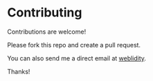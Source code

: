 # Contributing

Contributions are welcome!

Please fork this repo and create a pull request.

You can also send me a direct email at [weblidity](shytiger@yahoo.com).

Thanks!
